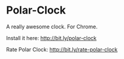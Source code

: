 Polar-Clock
===========

A really awesome clock. For Chrome.

Install it here: http://bit.ly/polar-clock

Rate Polar Clock: http://bit.ly/rate-polar-clock
